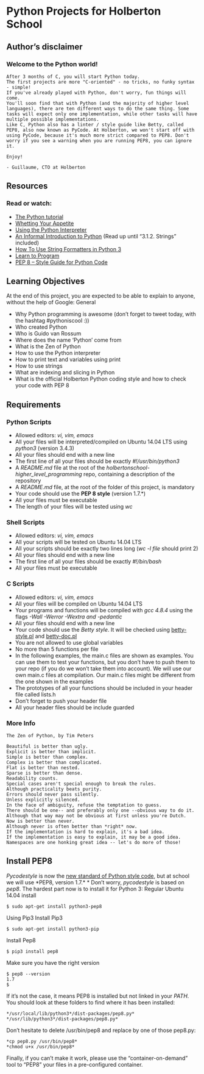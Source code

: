 # **Python Projects for Holberton School**

## Author’s disclaimer

### Welcome to the Python world!

```
After 3 months of C, you will start Python today.
The first projects are more "C-oriented" - no tricks, no funky syntax - simple!
If you've already played with Python, don't worry, fun things will come.
You'll soon find that with Python (and the majority of higher level languages), there are ten different ways to do the same thing. Some tasks will expect only one implementation, while other tasks will have multiple possible implementations.
Like C, Python also has a linter / style guide like Betty, called PEP8, also now known as PyCode. At Holberton, we won't start off with using PyCode, because it's much more strict compared to PEP8. Don't worry if you see a warning when you are running PEP8, you can ignore it.

Enjoy!

- Guillaume, CTO at Holberton
```


## Resources

### Read or watch:

*    [The Python tutorial](https://docs.python.org/3.4/tutorial/index.html)
*    [Whetting Your Appetite](https://docs.python.org/3.4/tutorial/appetite.html)
*    [Using the Python Interpreter](https://docs.python.org/3.4/tutorial/interpreter.html)
*    [An Informal Introduction to Python](https://docs.python.org/3.4/tutorial/introduction.html) (Read up until “3.1.2. Strings” included)
*    [How To Use String Formatters in Python 3](https://www.digitalocean.com/community/tutorials/how-to-use-string-formatters-in-python-3)
*    [Learn to Program](https://www.youtube.com/playlist?list=PLGLfVvz_LVvTn3cK5e6LjhgGiSeVlIRwt)
*    [PEP 8 – Style Guide for Python Code](https://www.python.org/dev/peps/pep-0008/)

## Learning Objectives

At the end of this project, you are expected to be able to explain to anyone, without the help of Google:
General

*    Why Python programming is awesome (don’t forget to tweet today, with the hashtag #pythoniscool :))
*    Who created Python
*    Who is Guido van Rossum
*    Where does the name ‘Python’ come from
*    What is the Zen of Python
*    How to use the Python interpreter
*    How to print text and variables using print
*    How to use strings
*    What are indexing and slicing in Python
*    What is the official Holberton Python coding style and how to check your code with PEP 8

## Requirements
### Python Scripts

*    Allowed editors: *vi, vim, emacs*
*    All your files will be interpreted/compiled on Ubuntu 14.04 LTS using *python3* (version 3.4.3)
*    All your files should end with a new line
*    The first line of all your files should be exactly *#!/usr/bin/python3*
*    A *README.md* file at the root of the *holbertonschool-higher_level_programming* repo, containing a description of the repository
*    A *README.md* file, at the root of the folder of this project, is mandatory
*    Your code should use the **PEP 8 style** (version 1.7.\*)
*    All your files must be executable
*    The length of your files will be tested using *wc*

### Shell Scripts

*    Allowed editors: *vi, vim, emacs*
*    All your scripts will be tested on Ubuntu 14.04 LTS
*    All your scripts should be exactly two lines long (*wc -l file* should print 2)
*    All your files should end with a new line
*    The first line of all your files should be exactly *#!/bin/bash*
*    All your files must be executable

### C Scripts

*    Allowed editors: *vi, vim, emacs*
*    All your files will be compiled on Ubuntu 14.04 LTS
*    Your programs and functions will be compiled with *gcc 4.8.4* using the flags *-Wall -Werror -Wextra and -pedantic*
*    All your files should end with a new line
*    Your code should use the *Betty style*. It will be checked using [betty-style.pl](https://github.com/holbertonschool/Betty/blob/master/betty-style.pl) and [betty-doc.pl](https://github.com/holbertonschool/Betty/blob/master/betty-doc.pl)
*    You are not allowed to use global variables
*    No more than 5 functions per file
*    In the following examples, the main.c files are shown as examples. You can use them to test your functions, but you don’t have to push them to your repo (if you do we won’t take them into account). We will use our own main.c files at compilation. Our main.c files might be different from the one shown in the examples
*    The prototypes of all your functions should be included in your header file called lists.h
*    Don’t forget to push your header file
*    All your header files should be include guarded

### More Info

```
The Zen of Python, by Tim Peters

Beautiful is better than ugly.
Explicit is better than implicit.
Simple is better than complex.
Complex is better than complicated.
Flat is better than nested.
Sparse is better than dense.
Readability counts.
Special cases aren't special enough to break the rules.
Although practicality beats purity.
Errors should never pass silently.
Unless explicitly silenced.
In the face of ambiguity, refuse the temptation to guess.
There should be one-- and preferably only one --obvious way to do it.
Although that way may not be obvious at first unless you're Dutch.
Now is better than never.
Although never is often better than *right* now.
If the implementation is hard to explain, it's a bad idea.
If the implementation is easy to explain, it may be a good idea.
Namespaces are one honking great idea -- let's do more of those!

```
## Install PEP8

*Pycodestyle* is now the [new standard of Python style code](https://github.com/PyCQA/pycodestyle/issues/466), but at school we will use *PEP8, version 1.7.\* * Don’t worry, *pycodestyle* is based on *pep8*. The hardest part now is to install it for Python 3:
Regular Ubuntu 14.04 install
```
$ sudo apt-get install python3-pep8
```
Using Pip3
Install Pip3
```
$ sudo apt-get install python3-pip
```
Install Pep8
```
$ pip3 install pep8
```
Make sure you have the right version
```
$ pep8 --version
1.7
$
```
If it’s not the case, it means PEP8 is installed but not linked in your *PATH*. You should look at these folders to find where it has been installed:

    */usr/local/lib/python3*/dist-packages/pep8.py*
    */usr/lib/python3*/dist-packages/pep8.py*

Don’t hesitate to delete /usr/bin/pep8 and replace by one of those pep8.py:

    *cp pep8.py /usr/bin/pep8*
    *chmod u+x /usr/bin/pep8*

Finally, if you can’t make it work, please use the “container-on-demand” tool to “PEP8” your files in a pre-configured container.
